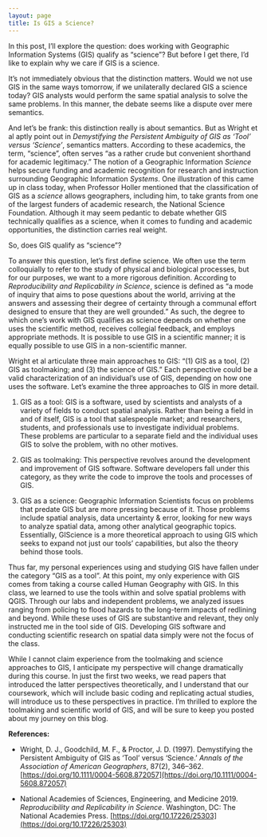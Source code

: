 ```yaml
---
layout: page
title: Is GIS a Science?
---
```


In this post, I’ll explore the question: does working with Geographic Information Systems (GIS) qualify as “science”?
But before I get there, I’d like to explain why we care if GIS is a science.

It’s not immediately obvious that the distinction matters.
Would we not use GIS in the same ways tomorrow, if we unilaterally declared GIS a science today?
GIS analysts would perform the same spatial analysis to solve the same problems.
In this manner, the debate seems like a dispute over mere semantics.

And let’s be frank: this distinction really is about semantics.
But as Wright et al aptly point out in *Demystifying the Persistent Ambiguity of GIS as ‘Tool’ versus ‘Science’*, semantics matters.
According to these academics, the term, “science”, often serves “as a rather crude but convenient shorthand for academic legitimacy.”
The notion of a Geographic Information *Science* helps secure funding and academic recognition for research and instruction surrounding Geographic Information *Systems*.
One illustration of this came up in class today, when Professor Holler mentioned that the classification of GIS as a *science* allows geographers, including him, to take grants from one of the largest funders of academic research, the National Science Foundation.
Although it may seem pedantic to debate whether GIS technically qualifies as a science, when it comes to funding and academic opportunities, the distinction carries real weight.

So, does GIS qualify as “science”?

To answer this question, let’s first define science.
We often use the term colloquially to refer to the study of physical and biological processes, but for our purposes, we want to a more rigorous definition.
According to *Reproducibility and Replicability in Science*, science is defined as “a mode of inquiry that aims to pose questions about the world, arriving at the answers and assessing their degree of certainty through a communal effort designed to ensure that they are well grounded.”
As such, the degree to which one’s work with GIS qualifies as science depends on whether one uses the scientific method, receives collegial feedback, and employs appropriate methods.
It is possible to use GIS in a scientific manner; it is equally possible to use GIS in a non-scientific manner.

Wright et al articulate three main approaches to GIS: “(1) GIS as a tool, (2) GIS as toolmaking; and (3) the science of GIS.”
Each perspective could be a valid characterization of an individual’s use of GIS, depending on how one uses the software.
Let’s examine the three approaches to GIS in more detail.

1. GIS as a tool: GIS is a software, used by scientists and analysts of a variety of fields to conduct spatial analysis.
Rather than being a field in and of itself, GIS is a tool that salespeople market; and researchers, students, and professionals use to investigate individual problems.
These problems are particular to a separate field and the individual uses GIS to solve the problem, with no other motives.

2. GIS as toolmaking: This perspective revolves around the development and improvement of GIS software.
Software developers fall under this category, as they write the code to improve the tools and processes of GIS.

3. GIS as a science: Geographic Information Scientists focus on problems that predate GIS but are more pressing because of it.
Those problems include spatial analysis, data uncertainty & error, looking for new ways to analyze spatial data, among other analytical geographic topics.
Essentially, GIScience is a more theoretical approach to using GIS which seeks to expand not just our tools’ capabilities, but also the theory behind those tools.

Thus far, my personal experiences using and studying GIS have fallen under the category “GIS as a tool”.
At this point, my only experience with GIS comes from taking a course called Human Geography with GIS.
In this class, we learned to use the tools within and solve spatial problems with QGIS.
Through our labs and independent problems, we analyzed issues ranging from policing to flood hazards to the long-term impacts of redlining and beyond.
While these uses of GIS are substantive and relevant, they only instructed me in the tool side of GIS.
Developing GIS software and conducting scientific research on spatial data simply were not the focus of the class.

While I cannot claim experience from the toolmaking and science approaches to GIS, I anticipate my perspective will change dramatically during this course.
In just the first two weeks, we read papers that introduced the latter perspectives theoretically, and I understand that our coursework, which will include basic coding and replicating actual studies, will introduce us to these perspectives in practice.
I’m thrilled to explore the toolmaking and scientific world of GIS, and will be sure to keep you posted about my journey on this blog.

**References:**

- Wright, D. J., Goodchild, M. F., & Proctor, J. D. (1997). Demystifying the Persistent Ambiguity of GIS as ‘Tool’ versus ‘Science.’ *Annals of the Association of American Geographers*, 87(2), 346–362. [https://doi.org/10.1111/0004-5608.872057](https://doi.org/10.1111/0004-5608.872057)

- National Academies of Sciences, Engineering, and Medicine 2019. *Reproducibility and Replicability in Science*. Washington, DC: The National Academies Press. [https://doi.org/10.17226/25303](https://doi.org/10.17226/25303)
